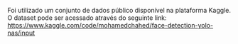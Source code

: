 Foi utilizado um conjunto de dados público disponível na plataforma Kaggle. 
O dataset pode ser acessado através do seguinte link: https://www.kaggle.com/code/mohamedchahed/face-detection-yolo-nas/input
